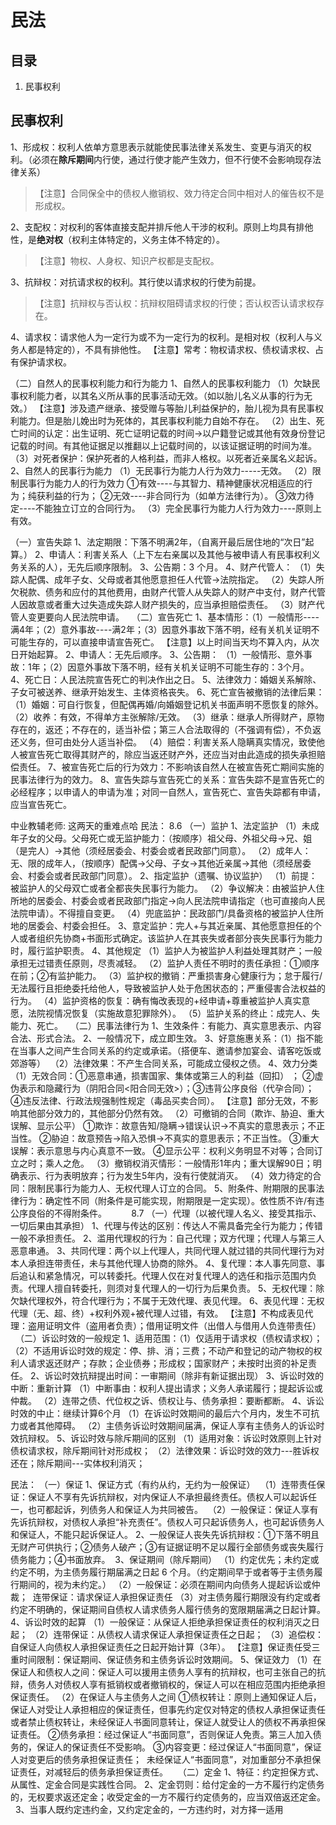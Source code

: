 # 民法

## 目录

1. 民事权利

## 民事权利

1、形成权：权利人依单方意思表示就能使民事法律关系发生、变更与消灭的权利。（必须在**除斥期间**内行使，通过行使才能产生效力，但不行使不会影响现存法律关系）

>【注意】合同保全中的债权人撤销权、效力待定合同中相对人的催告权不是形成权。

2、支配权：对权利的客体直接支配并排斥他人干涉的权利。原则上均具有排他性，是**绝对权**（权利主体特定的，义务主体不特定的）。

>【注意】物权、人身权、知识产权都是支配权。

3、抗辩权：对抗请求权的权利。其行使以请求权的行使为前提。

>【注意】抗辩权与否认权：抗辩权阻碍请求权的行使；否认权否认请求权存在。

4、请求权：请求他人为一定行为或不为一定行为的权利。是相对权（权利人与义务人都是特定的），不具有排他性。
【注意】常考：物权请求权、债权请求权、占有保护请求权。

（二）自然人的民事权利能力和行为能力
1、自然人的民事权利能力
（1）欠缺民事权利能力者，以其名义所从事的民事活动无效。（如以胎儿名义从事的行为无效。）
【注意】涉及遗产继承、接受赠与等胎儿利益保护的，胎儿视为具有民事权利能力。但是胎儿娩出时为死体的，其民事权利能力自始不存在。
（2）出生、死亡时间的认定：出生证明、死亡证明记载的时间→以户籍登记或其他有效身份登记记载的时间。有其他证据足以推翻以上记载时间的，以该证据证明的时间为准。
（3）对死者保护：保护死者的人格利益，而非人格权。以死者近亲属名义起诉。
2、自然人的民事行为能力
（1）无民事行为能力人行为效力-----无效。
（2）限制民事行为能力人的行为效力
①有效----与其智力、精神健康状况相适应的行为；纯获利益的行为；
②无效----非合同行为（如单方法律行为）。
③效力待定----不能独立订立的合同行为。
（3）完全民事行为能力人行为效力----原则上有效。


（一）宣告失踪
1、法定期限：下落不明满2年，（自离开最后居住地的“次日”起算。）
2、申请人：利害关系人（上下左右亲属以及其他与被申请人有民事权利义务关系的人），无先后顺序限制。
3、公告期：3 个月。
4、财产代管人：
（1）失踪人配偶、成年子女、父母或者其他愿意担任人代管→法院指定。
（2）失踪人所欠税款、债务和应付的其他费用，由财产代管人从失踪人的财产中支付，财产代管人因故意或者重大过失造成失踪人财产损失的，应当承担赔偿责任。
（3）财产代管人变更要向人民法院申请。
 
（二）宣告死亡 
1、基本情形：（1）一般情形----满4年；（2）意外事故----满2年；（3）因意外事故下落不明，经有关机关证明不可能生存的，可以直接申请宣告死亡。 
【注意】以上时间当天均不算入内，从次日开始起算。
2、申请人：无先后顺序。
3、公告期： （1）一般情形、意外事故：1年；（2）因意外事故下落不明，经有关机关证明不可能生存的：3个月。
4、死亡日：人民法院宣告死亡的判决作出之日。
5、法律效力：婚姻关系解除、子女可被送养、继承开始发生、主体资格丧失。
6、死亡宣告被撤销的法律后果：
（1）婚姻：可自行恢复，但配偶再婚/向婚姻登记机关书面声明不愿恢复的除外。
（2）收养：有效，不得单方主张解除/无效。
（3）继承：继承人所得财产，原物存在的，返还；不存在的，适当补偿；第三人合法取得的（不强调有偿），不负返还义务，但可由处分人适当补偿。
（4）赔偿：利害关系人隐瞒真实情况，致使他人被宣告死亡取得其财产的，除应当返还财产外，还应当对由此造成的损失承担赔偿责任。 
7、被宣告死亡后的行为效力：不影响该自然人在被宣告死亡期间实施的民事法律行为的效力。
8、宣告失踪与宣告死亡的关系：宣告失踪不是宣告死亡的必经程序；以申请人的申请为准；对同一自然人，宣告死亡、宣告失踪都有申请，应当宣告死亡。


中业教辅老师:
这两天的重难点哈
民法：
8.6
（一）监护
1、法定监护
（1）未成年子女的父母。父母死亡或无监护能力：（按顺序）祖父母、外祖父母→兄、姐（是完人）→其他（须经居委会、村委会或者民政部门同意）。
（2）成年人：无、限的成年人，（按顺序）配偶→父母、子女→其他近亲属→其他（须经居委会、村委会或者民政部门同意）。
2、指定监护（遗嘱、协议监护）
（1）前提：被监护人的父母双亡或者全都丧失民事行为能力。
（2）争议解决：由被监护人住所地的居委会、村委会或者民政部门指定→向人民法院申请指定（也可直接向人民法院申请）。不得擅自变更。
（4）兜底监护：民政部门/具备资格的被监护人住所地的居委会、村委会担任。
3、意定监护：完人+与其近亲属、其他愿意担任的个人或者组织先协商+书面形式确定。该监护人在其丧失或者部分丧失民事行为能力时，履行监护职责。
4、其他规定
（1）监护人为被监护人利益处理其财产；一般承担无过错责任原则，尽责减轻。
（2）监护人责任不明时的责任承担：①顺序在前；②有监护能力。
（3）监护权的撤销：严重损害身心健康行为；怠于履行/无法履行且拒绝委托给他人，导致被监护人处于危困状态的；严重侵害合法权益的行为。
（4）监护资格的恢复：确有悔改表现的+经申请+尊重被监护人真实意愿，法院视情况恢复（实施故意犯罪除外）。
（5）监护关系的终止：成完人、失能力、死亡。
 
（二）民事法律行为
1、生效条件：有能力、真实意思表示、内容合法、形式合法。
2、一般情况下，成立即生效。
3、好意施惠关系：（1）指不能在当事人之间产生合同关系的约定或承诺。（搭便车、邀请参加宴会、请客吃饭或郊游等）  （2）法律效果：不产生合同关系，可能成立侵权之债。
4、效力分类
（1）无效合同：①恶意串通，损害国家、集体或第三人的利益（回扣） ；
②虚伪表示和隐藏行为（阴阳合同<阳合同无效>）；③违背公序良俗（代孕合同）；④违反法律、行政法规强制性规定（毒品买卖合同）。
【注意】部分无效，不影响其他部分效力的，其他部分仍然有效。
（2）可撤销的合同（欺诈、胁迫、重大误解、显示公平）
①欺诈：故意告知/隐瞒→错误认识→不真实的意思表示；不正当性。
②胁迫：故意预告→陷入恐惧→不真实的意思表示；不正当性。
③重大误解：表示意思与内心真意不一致。
④显示公平：权利义务明显不对等；合同订立之时；乘人之危。
（3）撤销权消灭情形：一般情形1年内；重大误解90日；明确表示、行为表明放弃；行为发生5年内，没有行使就消灭。
（4）效力待定的合同：限制民事行为能力人、无权代理人订立的合同。
5、附条件、附期限的民事法律行为：确定性不同（附条件是可能实现，附期限是一定实现）。依性质不许/有违公序良俗的不得附条件。   
 
 
 
8.7
（一）代理（以被代理人名义、接受其指示、一切后果由其承担）
1、代理与传达的区别：传达人不需具备完全行为能力；传错一般不承担责任。 
2、滥用代理权的行为：自己代理；双方代理；代理人与第三人恶意串通。 
3、共同代理：两个以上代理人，共同代理人就过错的共同代理行为对本人承担连带责任，未与其他代理人协商的除外。
4、复代理：本人事先同意、事后追认和紧急情况，可以转委托。代理人仅在对复代理人的选任和指示范围内负责。代理人擅自转委托，则须对复代理人的一切行为后果负责。
5、无权代理：除欠缺代理权外，符合代理行为；不属于无效代理、表见代理。
6、表见代理：无权代理（无、超、终）+权利外观+被代理人过错，有效。
【注意】不构成表见代理：盗用证明文件（盗用者负责）；借用证明文件（出借人与借用人负连带责任）
 
（二）诉讼时效的一般规定
1、适用范围：（1）仅适用于请求权（债权请求权）；（2）不适用诉讼时效的规定：停、排、消；三费；不动产和登记的动产物权的权利人请求返还财产；存款；企业债券；形成权；国家财产；未按时出资的补足责任。
2、诉讼时效抗辩提出时间：一审期间（除非有新证据出现）
3、诉讼时效的中断：重新计算
（1）中断事由：权利人提出请求；义务人承诺履行；提起诉讼或仲裁。
（2）连带之债、代位权之诉、债权让与、债务承担：要断都断。
4、诉讼时效的中止：继续计算6个月
（1）在诉讼时效期间的最后六个月内，发生不可抗力或者其他障碍。
（2）主债务诉讼时效期间届满，保证人享有主债务人的诉讼时效抗辩权。
5、诉讼时效与除斥期间的区别
（1）适用对象：诉讼时效原则上针对债权请求权，除斥期间针对形成权；
（2）法律效果：诉讼时效的效力---胜诉权还在；除斥期间---实体权利消灭；

民法：
（一）保证
1、保证方式（有约从约，无约为一般保证） 
（1）连带责任保证：保证人不享有先诉抗辩权，对内保证人不承担最终责任。债权人可以起诉任一，也可都起诉，列债务人和保证人为共同被告。 
（2）一般保证：保证人享有先诉抗辩权，对债权人承担“补充责任”。债权人可只起诉债务人，也可起诉债务人和保证人，不能只起诉保证人。
2、一般保证人丧失先诉抗辩权：①下落不明且无财产可供执行；②债务人破产；③有证据证明不足以履行全部债务或丧失履行债务能力；④书面放弃。 
3、保证期间（除斥期间） 
（1）约定优先；未约定或约定不明，为主债务履行期届满之日起 6 个月。（约定期间早于或者等于主债务履行期间的，视为未约定。） 
（2）一般保证：必须在期间内向债务人提起诉讼或仲裁；
 连带保证：请求保证人承担保证责任
（3）对主债务履行期限没有约定或者约定不明确的，保证期间自债权人请求债务人履行债务的宽限期届满之日起计算。 
4、诉讼时效的起算 
（1）一般保证：从保证人拒绝承担保证责任的权利消灭之日起； 
（2）连带保证：从债权人请求保证人承担保证责任之日起；
（3）追偿权：自保证人向债权人承担保证责任之日起开始计算（3年）。
【注意】保证责任受三重时间限制：保证期间、保证债务和主债务诉讼时效期间。
5、保证效力
（1）在保证人和债权人之间：保证人可以援用主债务人享有的抗辩权，也可主张自己的抗辩，债务人对债权人享有抵销权或者撤销权的，保证人可以在相应范围内拒绝承担保证责任。
（2）在保证人与主债务人之间
①债权转让：原则上通知保证人后，保证人对受让人承担相应的保证责任，但事先约定仅对特定的债权人承担保证责任或者禁止债权转让，未经保证人书面同意转让，保证人就受让人的债权不再承担保证责任。
②债务承担：经过保证人“书面同意”，否则保证人免责。第三人加入债务的，保证人的保证责任不受影响。
③内容变更：经过保证人“书面同意”，保证人对变更后的债务承担保证责任； 
未经保证人“书面同意”，对加重部分不承担保证责任，对减轻后的债务承担保证责任。 
 
（二）定金
1、特征：约定担保方式、从属性、定金合同是实践性合同。
2、定金罚则：给付定金的一方不履行约定债务的，无权要求返还定金；收受定金的一方不履行约定债务的，应当双倍返还定金。  
3、当事人既约定违约金，又约定定金的，一方违约时，对方择一适用

